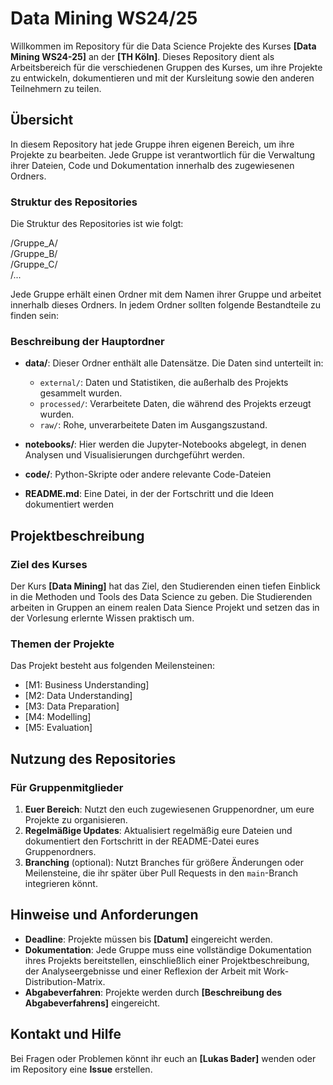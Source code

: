 # Data Mining WS24/25

Willkommen im Repository für die Data Science Projekte des Kurses **[Data Mining WS24-25]** an der **[TH Köln]**. Dieses Repository dient als Arbeitsbereich für die verschiedenen Gruppen des Kurses, um ihre Projekte zu entwickeln, dokumentieren und mit der Kursleitung sowie den anderen Teilnehmern zu teilen.

## Übersicht

In diesem Repository hat jede Gruppe ihren eigenen Bereich, um ihre Projekte zu bearbeiten. Jede Gruppe ist verantwortlich für die Verwaltung ihrer Dateien, Code und Dokumentation innerhalb des zugewiesenen Ordners.

### Struktur des Repositories

Die Struktur des Repositories ist wie folgt:

/Gruppe_A/  
/Gruppe_B/  
/Gruppe_C/  
/...


Jede Gruppe erhält einen Ordner mit dem Namen ihrer Gruppe und arbeitet innerhalb dieses Ordners. In jedem Ordner sollten folgende Bestandteile zu finden sein:

### Beschreibung der Hauptordner

- **data/**: Dieser Ordner enthält alle Datensätze. Die Daten sind unterteilt in:
  - `external/`: Daten und Statistiken, die außerhalb des Projekts gesammelt wurden.
  - `processed/`: Verarbeitete Daten, die während des Projekts erzeugt wurden.
  - `raw/`: Rohe, unverarbeitete Daten im Ausgangszustand.
  
- **notebooks/**: Hier werden die Jupyter-Notebooks abgelegt, in denen Analysen und Visualisierungen durchgeführt werden.

- **code/**: Python-Skripte oder andere relevante Code-Dateien

- **README.md**: Eine Datei, in der der Fortschritt und die Ideen dokumentiert werden


## Projektbeschreibung

### Ziel des Kurses

Der Kurs **[Data Mining]** hat das Ziel, den Studierenden einen tiefen Einblick in die Methoden und Tools des Data Science zu geben. Die Studierenden arbeiten in Gruppen an einem realen Data Sience Projekt und setzen das in der Vorlesung erlernte Wissen praktisch um.

### Themen der Projekte

Das Projekt besteht aus folgenden Meilensteinen:
- [M1: Business Understanding]
- [M2: Data Understanding]
- [M3: Data Preparation]
- [M4: Modelling]
- [M5: Evaluation]

## Nutzung des Repositories

### Für Gruppenmitglieder

1. **Euer Bereich**: Nutzt den euch zugewiesenen Gruppenordner, um eure Projekte zu organisieren.
2. **Regelmäßige Updates**: Aktualisiert regelmäßig eure Dateien und dokumentiert den Fortschritt in der README-Datei eures Gruppenordners.
3. **Branching** (optional): Nutzt Branches für größere Änderungen oder Meilensteine, die ihr später über Pull Requests in den `main`-Branch integrieren könnt.

## Hinweise und Anforderungen

- **Deadline**: Projekte müssen bis **[Datum]** eingereicht werden.
- **Dokumentation**: Jede Gruppe muss eine vollständige Dokumentation ihres Projekts bereitstellen, einschließlich einer Projektbeschreibung, der Analyseergebnisse und einer Reflexion der Arbeit mit Work-Distribution-Matrix.
- **Abgabeverfahren**: Projekte werden durch **[Beschreibung des Abgabeverfahrens]** eingereicht.

## Kontakt und Hilfe

Bei Fragen oder Problemen könnt ihr euch an **[Lukas Bader]** wenden oder im Repository eine **Issue** erstellen.

